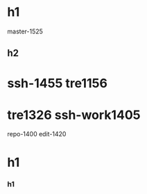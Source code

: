# h1

master-1525
## h2 
ssh-1455
tre1156
=======
tre1326
ssh-work1405
=======
repo-1400
edit-1420

# h1
### h1
